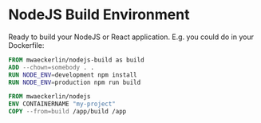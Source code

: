 NodeJS Build Environment
========================

Ready to build your NodeJS or React application. E.g. you could do in your Dockerfile:

```Dockerfile
FROM mwaeckerlin/nodejs-build as build
ADD --chown=somebody . .
RUN NODE_ENV=development npm install
RUN NODE_ENV=production npm run build

FROM mwaeckerlin/nodejs
ENV CONTAINERNAME "my-project"
COPY --from=build /app/build /app
```
